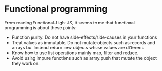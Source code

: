 # Functional programming

From reading Functional-Light JS, it seems to me that functional programming is about these points:

- Function purity. Do not have side-effects/side-causes in your functions
- Treat values as immutable. Do not mutate objects such as records and arrays but instead return new objects whose values are different.
- Know how to use list operations mainly map, filter and reduce.
- Avoid using impure functions such as array.push that mutate the object they work on.